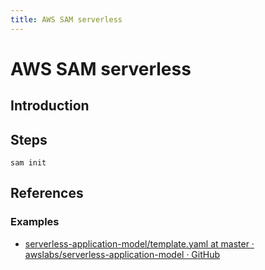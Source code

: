 ```yaml
---
title: AWS SAM serverless
---
```


# AWS SAM serverless

## Introduction
## Steps
```
sam init
```

## References
### Examples
- [serverless-application-model/template.yaml at master · awslabs/serverless-application-model · GitHub](https://github.com/awslabs/serverless-application-model/blob/master/examples/2016-10-31/api_swagger_cors/template.yaml)